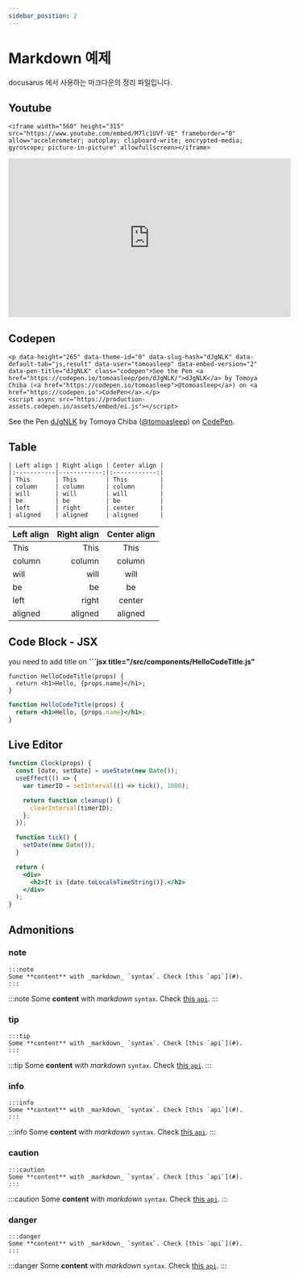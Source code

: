 ```yaml
---
sidebar_position: 2
---
```


# Markdown 예제 

docusarus 에서 사용하는 마크다운의 정리 파일입니다.

## Youtube

```
<iframe width="560" height="315" src="https://www.youtube.com/embed/M7lc1UVf-VE" frameborder="0" allow="accelerometer; autoplay; clipboard-write; encrypted-media; gyroscope; picture-in-picture" allowfullscreen></iframe>
```
<iframe width="560" height="315" src="https://www.youtube.com/embed/M7lc1UVf-VE" frameborder="0" allow="accelerometer; autoplay; clipboard-write; encrypted-media; gyroscope; picture-in-picture" allowfullscreen></iframe>

## Codepen

```
<p data-height="265" data-theme-id="0" data-slug-hash="dJgNLK" data-default-tab="js,result" data-user="tomoasleep" data-embed-version="2" data-pen-title="dJgNLK" class="codepen">See the Pen <a href="https://codepen.io/tomoasleep/pen/dJgNLK/">dJgNLK</a> by Tomoya Chiba (<a href="https://codepen.io/tomoasleep">@tomoasleep</a>) on <a href="https://codepen.io">CodePen</a>.</p>
<script async src="https://production-assets.codepen.io/assets/embed/ei.js"></script>
```
<p data-height="265" data-theme-id="0" data-slug-hash="dJgNLK" data-default-tab="js,result" data-user="tomoasleep" data-embed-version="2" data-pen-title="dJgNLK" class="codepen">See the Pen <a href="https://codepen.io/tomoasleep/pen/dJgNLK/">dJgNLK</a> by Tomoya Chiba (<a href="https://codepen.io/tomoasleep">@tomoasleep</a>) on <a href="https://codepen.io">CodePen</a>.</p>
<script async src="https://production-assets.codepen.io/assets/embed/ei.js"></script>

## Table

```
| Left align | Right align | Center align |
|:-----------|------------:|:------------:|
| This       | This        | This         |
| column     | column      | column       |
| will       | will        | will         |
| be         | be          | be           |
| left       | right       | center       |
| aligned    | aligned     | aligned      |
```

| Left align | Right align | Center align |
|:-----------|------------:|:------------:|
| This       | This        | This         |
| column     | column      | column       |
| will       | will        | will         |
| be         | be          | be           |
| left       | right       | center       |
| aligned    | aligned     | aligned      |

## Code Block - JSX

you need to add title on **```jsx title="/src/components/HelloCodeTitle.js"**

```
function HelloCodeTitle(props) {
  return <h1>Hello, {props.name}</h1>;
}
```

```jsx title="/src/components/HelloCodeTitle.js"
function HelloCodeTitle(props) {
  return <h1>Hello, {props.name}</h1>;
}
```

## Live Editor

```jsx live
function Clock(props) {
  const [date, setDate] = useState(new Date());
  useEffect(() => {
    var timerID = setInterval(() => tick(), 1000);

    return function cleanup() {
      clearInterval(timerID);
    };
  });

  function tick() {
    setDate(new Date());
  }

  return (
    <div>
      <h2>It is {date.toLocaleTimeString()}.</h2>
    </div>
  );
}
```

## Admonitions

### note
```
:::note
Some **content** with _markdown_ `syntax`. Check [this `api`](#).
:::
```

:::note
Some **content** with _markdown_ `syntax`. Check [this `api`](#).
:::

### tip

```
:::tip
Some **content** with _markdown_ `syntax`. Check [this `api`](#).
:::
```

:::tip
Some **content** with _markdown_ `syntax`. Check [this `api`](#).
:::

### info

```
:::info
Some **content** with _markdown_ `syntax`. Check [this `api`](#).
:::
```

:::info
Some **content** with _markdown_ `syntax`. Check [this `api`](#).
:::

### caution

```
:::caution
Some **content** with _markdown_ `syntax`. Check [this `api`](#).
:::
```
:::caution
Some **content** with _markdown_ `syntax`. Check [this `api`](#).
:::

### danger

```
:::danger
Some **content** with _markdown_ `syntax`. Check [this `api`](#).
:::
```
:::danger
Some **content** with _markdown_ `syntax`. Check [this `api`](#).
:::